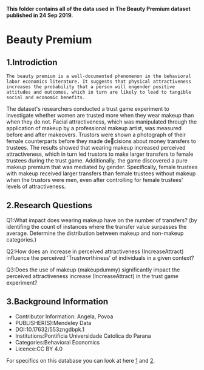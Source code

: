 **This folder contains all of the data used in The Beauty Premium dataset published in 24 Sep 2019.**
# Beauty Premium
## 1.Introdiction

``The beauty premium is a well-documented phenomenon in the behavioral labor economics literature. It suggests that physical
attractiveness increases the probability that a person will engender positive attitudes and outcomes, which in turn are likely to lead to
tangible social and economic benefits.``

The dataset's researchers conducted a trust game experiment to investigate whether women are trusted more when they wear makeup than when they do not. Facial attractiveness, which was manipulated through the application of makeup by a professional makeup artist, was measured before and after makeovers. Trustors were shown a photograph of their female counterparts before they made decisions about money transfers to trustees. The results showed that wearing makeup increased perceived attractiveness, which in turn led trustors to make larger transfers to female trustees during the trust game. Additionally, the game discovered a pure makeup premium that was mediated by gender. Specifically, female trustees with makeup received larger transfers than female trustees without makeup when the trustors were men, even after controlling for female trustees’ levels of attractiveness.

## 2.Research Questions

Q1:What impact does wearing makeup have on the number of transfers? (by identifing the count of instances where the transfer value surpasses the average. Determine the distribution between makeup and non-makeup categories.)

Q2:How does an increase in perceived attractiveness (IncreaseAttract) influence the perceived 'Trustworthiness' of individuals in a given context?

Q3:Does the use of makeup (makeupdummy) significantly impact the perceived attractiveness increase (IncreaseAttract) in the trust game experiment? 

## 3.Background Information

- Contributor Information: Angela, Povoa 
- PUBLISHER(S):Mendeley Data
- DOI:10.17632/553zngdbpk.1
- Institutions:Pontificia Universidade Catolica do Parana
- Categories:Behavioral Economics
- Licence:CC BY 4.0

For specifics on this database you can look at here [1](https://doi.org/10.1016/j.joep.2020.102252) and [2](https://data.mendeley.com/datasets/553zngdbpk/).
